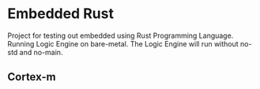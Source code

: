 # Embedded Rust
Project for testing out embedded using Rust Programming Language. Running Logic Engine on bare-metal. The Logic Engine will run without no-std and no-main.

## Cortex-m


